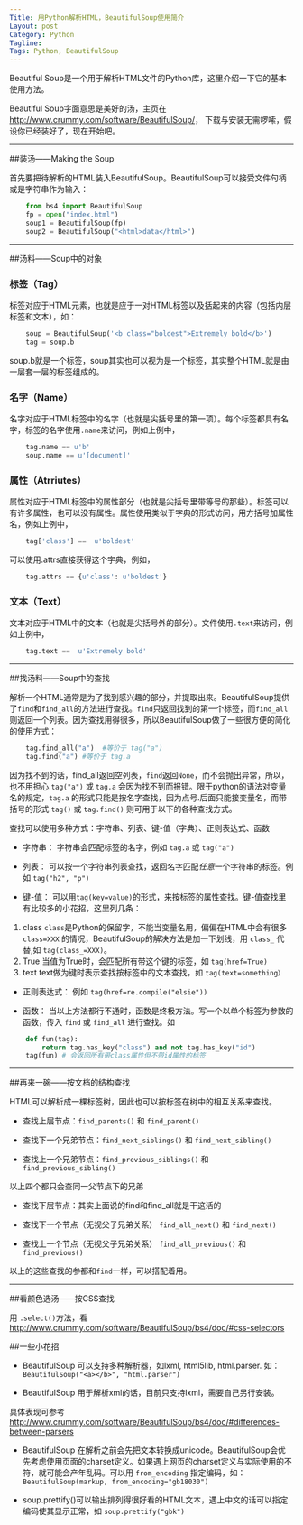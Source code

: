 ```yaml
---
Title: 用Python解析HTML，BeautifulSoup使用简介
Layout: post
Category: Python
Tagline: 
Tags: Python, BeautifulSoup
---
```


Beautiful Soup是一个用于解析HTML文件的Python库，这里介绍一下它的基本使用方法。

Beautiful Soup字面意思是美好的汤，主页在 <http://www.crummy.com/software/BeautifulSoup/>，
下载与安装无需啰嗦，假设你已经装好了，现在开始吧。

-------------

##装汤——Making the Soup

首先要把待解析的HTML装入BeautifulSoup。BeautifulSoup可以接受文件句柄或是字符串作为输入：

```python
    from bs4 import BeautifulSoup
    fp = open("index.html")
    soup1 = BeautifulSoup(fp)
    soup2 = BeautifulSoup("<html>data</html>")
```

------------

##汤料——Soup中的对象

### 标签（Tag）
标签对应于HTML元素，也就是应于一对HTML标签以及括起来的内容（包括内层标签和文本），如：

```python
    soup = BeautifulSoup('<b class="boldest">Extremely bold</b>')
    tag = soup.b
```

soup.b就是一个标签，soup其实也可以视为是一个标签，其实整个HTML就是由一层套一层的标签组成的。

### 名字（Name）
名字对应于HTML标签中的名字（也就是尖括号里的第一项）。每个标签都具有名字，标签的名字使用`.name`来访问，例如上例中，

```python
    tag.name == u'b'
    soup.name == u'[document]'
```

### 属性（Atrriutes）
属性对应于HTML标签中的属性部分（也就是尖括号里带等号的那些）。标签可以有许多属性，也可以没有属性。属性使用类似于字典的形式访问，用方括号加属性名，例如上例中，

```python
    tag['class'] ==  u'boldest'
```

可以使用.attrs直接获得这个字典，例如，

```python
    tag.attrs == {u'class': u'boldest'}
```

### 文本（Text）
文本对应于HTML中的文本（也就是尖括号外的部分）。文件使用`.text`来访问，例如上例中，

```python
    tag.text ==  u'Extremely bold'
```

------------

##找汤料——Soup中的查找

解析一个HTML通常是为了找到感兴趣的部分，并提取出来。BeautifulSoup提供了`find`和`find_all`的方法进行查找。`find`只返回找到的第一个标签，而`find_all`则返回一个列表。因为查找用得很多，所以BeautifulSoup做了一些很方便的简化的使用方式：

```python
    tag.find_all("a")  #等价于 tag("a")
    tag.find("a") #等价于 tag.a
```

因为找不到的话，find_all返回空列表，`find`返回`None`，而不会抛出异常，所以，也不用担心 `tag("a")` 或 `tag.a` 会因为找不到而报错。限于python的语法对变量名的规定，`tag.a` 的形式只能是按名字查找，因为点号.后面只能接变量名，而带括号的形式 `tag()` 或 `tag.find()` 则可用于以下的各种查找方式。

查找可以使用多种方式：字符串、列表、键-值（字典）、正则表达式、函数

* 字符串：  字符串会匹配标签的名字，例如 `tag.a` 或 `tag("a")`

* 列表：  可以按一个字符串列表查找，返回名字匹配*任意*一个字符串的标签。例如 `tag("h2", "p")`

* 键-值： 可以用`tag(key=value)`的形式，来按标签的属性查找。键-值查找里有比较多的小花招，这里列几条：

1. class
`class`是Python的保留字，不能当变量名用，偏偏在HTML中会有很多 `class=XXX` 的情况，BeautifulSoup的解决方法是加一下划线，用 `class_` 代替,如 `tag(class_=XXX)`。
2. True
当值为True时，会匹配所有带这个键的标签，如 `tag(href=True)`
3. text
text做为键时表示查找按标签中的文本查找，如 `tag(text=something）`

* 正则表达式：  例如 `tag(href=re.compile("elsie"))`

* 函数：  当以上方法都行不通时，函数是终极方法。写一个以单个标签为参数的函数，传入 `find` 或 `find_all` 进行查找。如

```python
    def fun(tag):
        return tag.has_key("class") and not tag.has_key("id")
    tag(fun) # 会返回所有带class属性但不带id属性的标签
```

------------

##再来一碗——按文档的结构查找

HTML可以解析成一棵标签树，因此也可以按标签在树中的相互关系来查找。

* 查找上层节点：`find_parents()` 和 `find_parent()`

* 查找下一个兄弟节点：`find_next_siblings()` 和 `find_next_sibling()`
* 查找上一个兄弟节点：`find_previous_siblings()` 和 `find_previous_sibling()`

以上四个都只会查同一父节点下的兄弟

* 查找下层节点：其实上面说的find和find_all就是干这活的

* 查找下一个节点（无视父子兄弟关系） `find_all_next()` 和 `find_next()`
* 查找上一个节点（无视父子兄弟关系） `find_all_previous()` 和  `find_previous()`

以上的这些查找的参都和`find`一样，可以搭配着用。

------

##看颜色选汤——按CSS查找


用 `.select()`方法，看 <http://www.crummy.com/software/BeautifulSoup/bs4/doc/#css-selectors>

##一些小花招
* BeautifulSoup 可以支持多种解析器，如lxml, html5lib, html.parser. 如：`BeautifulSoup("<a></b>", "html.parser")`

* BeautifulSoup 用于解析xml的话，目前只支持lxml，需要自己另行安装。

具体表现可参考 <http://www.crummy.com/software/BeautifulSoup/bs4/doc/#differences-between-parsers>

* BeautifulSoup 在解析之前会先把文本转换成unicode。BeautifulSoup会优先考虑使用页面的charset定义。如果遇上网页的charset定义与实际使用的不符，就可能会产年乱码。可以用 `from_encoding` 指定编码，如：` BeautifulSoup(markup, from_encoding="gb18030")`

* soup.prettify()可以输出排列得很好看的HTML文本，遇上中文的话可以指定编码使其显示正常，如 `soup.prettify("gbk")`
